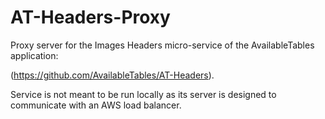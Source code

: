 # AT-Headers-Proxy
Proxy server for the Images Headers micro-service of the AvailableTables application:

(https://github.com/AvailableTables/AT-Headers).

Service is not meant to be run locally as its server is designed to communicate with an AWS load balancer.
